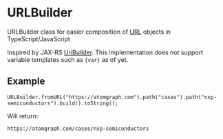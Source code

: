 # URLBuilder
URLBuilder class for easier composition of [URL](https://developer.mozilla.org/en-US/docs/Web/API/URL) objects in TypeScript/JavaScript

Inspired by JAX-RS [UriBuilder](https://docs.oracle.com/javaee/7/api/javax/ws/rs/core/UriBuilder.html).
This implementation does not support variable templates such as `{var}` as of yet.

## Example

    URLBuilder.fromURL("https://atomgraph.com").path("cases").path("nxp-semiconductors").build().toString();

Will return:

    https://atomgraph.com/cases/nxp-semiconductors